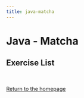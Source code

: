 ```yaml
---
title: java-matcha
---
```


# Java - Matcha

## Exercise List

<br>

[Return to the homepage](/wiki-docs/index.html)